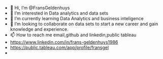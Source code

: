 - 👋 Hi, I’m @FransGeldenhuys
- 👀 I’m interested in Data analytics and data sets
- 🌱 I’m currently learning Data Analytics and business inteligence 
- 💞️ I’m looking to collaborate on data sets to start a new career and gain knowledge and experience.
- 📫 How to reach me email,github and linkedin,public tableau
- https://www.linkedin.com/in/frans-geldenhuys1986
- https://public.tableau.com/app/profile/fransgel
- 

<!---
FransGeldenhuys/FransGeldenhuys is a ✨ special ✨ repository because its `README.md` (this file) appears on your GitHub profile.
You can click the Preview link to take a look at your changes.
--->

